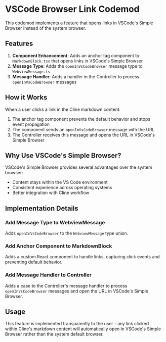 # VSCode Browser Link Codemod

This codemod implements a feature that opens links in VSCode's Simple Browser instead of the system browser.

## Features

1. **Component Enhancement**: Adds an anchor tag component to `MarkdownBlock.tsx` that opens links in VSCode's Simple Browser
2. **Message Type**: Adds the `openInVsCodeBrowser` message type to `WebviewMessage.ts` 
3. **Message Handler**: Adds a handler in the Controller to process `openInVsCodeBrowser` messages

## How it Works

When a user clicks a link in the Cline markdown content:
1. The anchor tag component prevents the default behavior and stops event propagation
2. The component sends an `openInVsCodeBrowser` message with the URL
3. The Controller receives this message and opens the URL in VSCode's Simple Browser

## Why Use VSCode's Simple Browser?

VSCode's Simple Browser provides several advantages over the system browser:
- Content stays within the VS Code environment
- Consistent experience across operating systems
- Better integration with Cline workflow

## Implementation Details

### Add Message Type to WebviewMessage
Adds `openInVsCodeBrowser` to the `WebviewMessage` type union.

### Add Anchor Component to MarkdownBlock
Adds a custom React component to handle links, capturing click events and preventing default behavior.

### Add Message Handler to Controller
Adds a case to the Controller's message handler to process `openInVsCodeBrowser` messages and open the URL in VSCode's Simple Browser.

## Usage

This feature is implemented transparently to the user - any link clicked within Cline's markdown content will automatically open in VSCode's Simple Browser rather than the system default browser.
